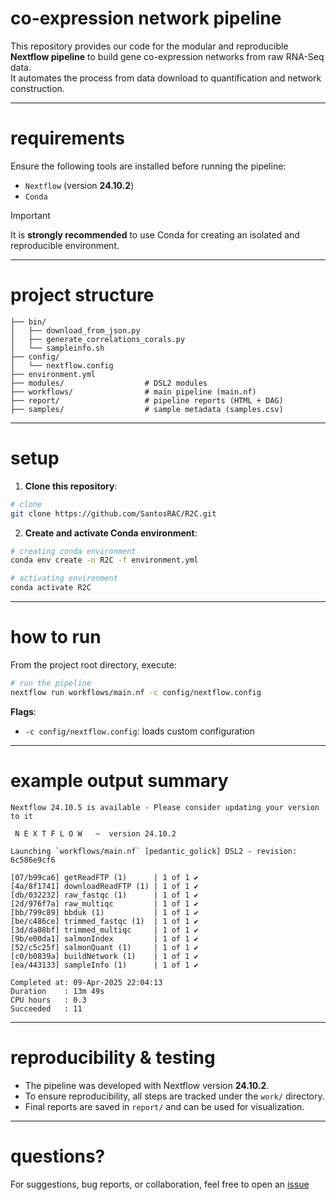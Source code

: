 # co-expression network pipeline

This repository provides our code for the modular and reproducible **Nextflow pipeline** to build gene co-expression networks from raw RNA-Seq data.  
It automates the process from data download to quantification and network construction.

---

# requirements

Ensure the following tools are installed before running the pipeline:

- `Nextflow` (version **24.10.2**)
- `Conda`

>[!IMPORTANT]
>It is **strongly recommended** to use Conda for creating an isolated and reproducible environment.

---

# project structure

```
├── bin/
│   ├── download_from_json.py
│   ├── generate_correlations_corals.py
│   └── sampleinfo.sh
├── config/
│   └── nextflow.config
├── environment.yml
├── modules/                  # DSL2 modules
├── workflows/                # main pipeline (main.nf)
├── report/                   # pipeline reports (HTML + DAG)
├── samples/                  # sample metadata (samples.csv)
```

---

# setup

1. **Clone this repository**:

```bash
# clone
git clone https://github.com/SantosRAC/R2C.git
```

2. **Create and activate Conda environment**:

```bash
# creating conda environment
conda env create -n R2C -f environment.yml

# activating environment
conda activate R2C
```

---

# how to run

From the project root directory, execute:

```bash
# run the pipeline
nextflow run workflows/main.nf -c config/nextflow.config
```

**Flags**:
- `-c config/nextflow.config`: loads custom configuration

---

# example output summary

```
Nextflow 24.10.5 is available - Please consider updating your version to it

 N E X T F L O W   ~  version 24.10.2

Launching `workflows/main.nf` [pedantic_golick] DSL2 - revision: 6c586e9cf6

[07/b99ca6] getReadFTP (1)      | 1 of 1 ✔
[4a/8f1741] downloadReadFTP (1) | 1 of 1 ✔
[db/032232] raw_fastqc (1)      | 1 of 1 ✔
[2d/976f7a] raw_multiqc         | 1 of 1 ✔
[bb/799c89] bbduk (1)           | 1 of 1 ✔
[be/c486ce] trimmed_fastqc (1)  | 1 of 1 ✔
[3d/da08bf] trimmed_multiqc     | 1 of 1 ✔
[9b/e00da1] salmonIndex         | 1 of 1 ✔
[52/c5c25f] salmonQuant (1)     | 1 of 1 ✔
[c0/b0839a] buildNetwork (1)    | 1 of 1 ✔
[ea/443133] sampleInfo (1)      | 1 of 1 ✔

Completed at: 09-Apr-2025 22:04:13
Duration    : 13m 49s
CPU hours   : 0.3
Succeeded   : 11
```

---

# reproducibility & testing

* The pipeline was developed with Nextflow version **24.10.2**.
* To ensure reproducibility, all steps are tracked under the `work/` directory.
* Final reports are saved in `report/` and can be used for visualization.

---

# questions?

For suggestions, bug reports, or collaboration, feel free to open an [issue](https://github.com/SantosRAC/R2C/issues)
